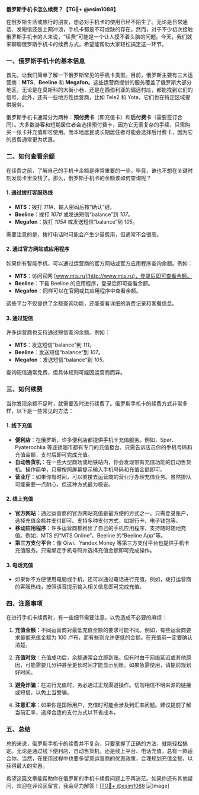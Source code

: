 **俄罗斯手机卡怎么续费？【TG💪+ @esim1088】**

在俄罗斯生活或旅行的朋友，想必对手机卡的使用已经不陌生了。无论是日常通话、发短信还是上网冲浪，手机卡都是不可或缺的存在。然而，对于不少初次接触俄罗斯手机卡的人来说，“续费”可能是一个让人摸不着头脑的问题。今天，我们就来聊聊俄罗斯手机卡的续费方式，希望能帮助大家轻松搞定这一环节。

### 一、俄罗斯手机卡的基本信息

首先，让我们简单了解一下俄罗斯常见的手机卡类型。目前，俄罗斯主要有三大运营商：**MTS**、**Beeline** 和 **Megafon**。这些运营商提供的服务覆盖了俄罗斯大部分地区，无论是在莫斯科的大街小巷，还是在西伯利亚的偏远村庄，都能找到它们的信号。此外，还有一些地方性运营商，比如 Tele2 和 Yota，它们也在特定区域提供服务。

俄罗斯手机卡通常分为两种：**预付费卡**（即充值卡）和**后付费卡**（需要签订合同）。大多数游客和短期居住者会选择预付费卡，因为它无需复杂的手续，只需购买一张卡并充值即可使用。而本地居民或长期居住者可能会选择后付费卡，因为它的资费通常更为优惠。

### 二、如何查看余额

在续费之前，了解自己的手机卡余额是非常重要的一步。毕竟，谁也不想在关键时刻发现卡里没钱了。那么，俄罗斯手机卡的余额该如何查询呢？

#### 1. **通过拨打客服热线**
   - **MTS**：拨打 *111#*，输入密码后按“确认”键。
   - **Beeline**：拨打 *107#* 或发送短信“balance”到 *107*。
   - **Megafon**：拨打 *105#* 或发送短信“balance”到 *105*。

   需要注意的是，拨打电话时可能会产生少量费用，但通常不会很高。

#### 2. **通过官方网站或应用程序**
   如果你有智能手机，可以通过运营商的官方网站或官方应用程序查询余额。例如：
   - **MTS**：访问官网 [www.mts.ru](http://www.mts.ru)，登录后即可查看余额。
   - **Beeline**：下载 Beeline 的应用程序，登录后即可查看余额。
   - **Megafon**：同样可以在官网或其应用程序中查看余额。

   这些平台不仅提供了余额查询功能，还能查看详细的消费记录和套餐信息。

#### 3. **通过短信**
   许多运营商也支持通过短信查询余额。例如：
   - **MTS**：发送短信“balance”到 *111*。
   - **Beeline**：发送短信“balance”到 *107*。
   - **Megafon**：发送短信“balance”到 *105*。

   查询短信通常免费，但具体规则可能因运营商而异。

### 三、如何续费

当你发现余额不足时，就需要及时进行续费了。俄罗斯手机卡的续费方式非常多样，以下是一些常见的方法：

#### 1. **线下充值**
   - **便利店**：在俄罗斯，许多便利店都提供手机卡充值服务。例如，Spar、Pyaterochka 等连锁超市都有专门的充值柜台。只需告诉店员你的手机号码和充值金额，支付后即可完成充值。
   - **自动售货机**：在一些大型商场或地铁站内，你会发现带有充值功能的自动售货机。操作简单，只需按照屏幕提示输入手机号码和充值金额即可。
   - **营业厅**：如果你有时间，可以直接去运营商的营业厅办理充值业务。虽然排队可能需要一点耐心，但这种方式最为稳妥。

#### 2. **线上充值**
   - **官方网站**：通过运营商的官方网站充值是最方便的方式之一。只需登录账户，选择充值金额并支付即可。支持多种支付方式，如银行卡、电子钱包等。
   - **移动应用程序**：许多运营商都推出了自己的手机应用程序，支持随时随地充值。例如，MTS 的“MTS Online”、Beeline 的“Beeline App”等。
   - **第三方支付平台**：像 Qiwi、Yandex.Money 等第三方支付平台也提供手机卡充值服务。只需绑定手机号码并选择充值金额即可完成操作。

#### 3. **电话充值**
   - 如果你不方便使用电脑或手机，还可以通过电话进行充值。例如，拨打运营商的客服热线，按照语音提示输入相关信息即可完成充值。

### 四、注意事项

在进行手机卡续费时，有一些细节需要注意，以免造成不必要的麻烦：

1. **充值金额**：不同运营商对最低充值金额的要求可能不同。例如，有些运营商要求最低充值金额为 100 卢布，而有些则允许更低的金额。在充值前一定要确认清楚。

2. **充值时效**：充值成功后，余额通常会立即到账。但有时由于网络延迟或其他原因，可能需要几分钟甚至更长时间才能显示到账。如果急需使用，请提前规划好时间。

3. **避免诈骗**：在进行充值时，务必通过正规渠道操作。切勿相信不明来源的链接或短信，以免上当受骗。

4. **注意汇率**：如果你是国际用户，充值时可能会涉及到汇率问题。建议提前了解当前汇率，选择合适的支付方式以节省成本。

### 五、总结

总的来说，俄罗斯手机卡的续费并不复杂，只要掌握了正确的方法，就能轻松搞定。无论是通过线下便利店、自动售货机，还是线上平台、电话充值，总有一款适合你。当然，在使用过程中也要多留意运营商的优惠政策，合理规划充值金额，以获得最大的实惠。

希望这篇文章能帮助你在俄罗斯的手机卡续费问题上不再迷茫。如果你还有其他疑问，欢迎在评论区留言，我会尽力解答！[[TG💪+ @esim1088](https://t.me/s/esim1088) ![Image](https://i.postimg.cc/4NQfJmqS/Snipaste-2025-05-13-00-14-12.png)]